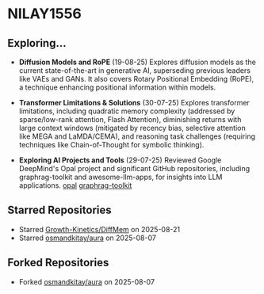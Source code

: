 # NILAY1556

## Exploring...
- **Diffusion Models and RoPE** (19-08-25)
  Explores diffusion models as the current state-of-the-art in generative AI, superseding previous leaders like VAEs and GANs. It also covers Rotary Positional Embedding (RoPE), a technique enhancing positional information within models.

- **Transformer Limitations & Solutions** (30-07-25)
  Explores transformer limitations, including quadratic memory complexity (addressed by sparse/low-rank attention, Flash Attention), diminishing returns with large context windows (mitigated by recency bias, selective attention like MEGA and LaMDA/CEMA), and reasoning task challenges (requiring techniques like Chain-of-Thought for symbolic thinking).

- **Exploring AI Projects and Tools** (29-07-25)
  Reviewed Google DeepMind's Opal project and significant GitHub repositories, including graphrag-toolkit and awesome-llm-apps, for insights into LLM applications.
  [opal](https://opal.withgoogle.com/)
  [graphrag-toolkit](https://github.com/awslabs/graphrag-toolkit)

## Starred Repositories
- Starred [Growth-Kinetics/DiffMem](https://github.com/Growth-Kinetics/DiffMem) on 2025-08-21
- Starred [osmandkitay/aura](https://github.com/osmandkitay/aura) on 2025-08-07

## Forked Repositories
- Forked [osmandkitay/aura](https://github.com/NILAY1556/aura) on 2025-08-07

